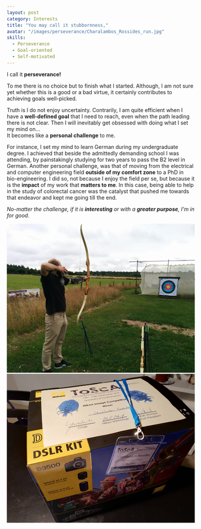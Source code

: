 ```yaml
---
layout: post
category: Interests
title: "You may call it stubbornness,"
avatar: "/images/perseverance/Charalambos_Rossides_run.jpg"
skills:
  - Perseverance
  - Goal-oriented
  - Self-motivated
---
```


I call it **perseverance!**

To me there is no choice but to finish what I started. Although, I am not sure yet whether this is a good or a bad virtue, it certainly contributes to achieving goals well-picked.

Truth is I do not enjoy uncertainty. Contrarily, I am quite efficient when I have a **well-defined goal** that I need to reach, even when the path leading there is not clear. Then I will inevitably get obsessed with doing what I set my mind on...<br>
It becomes like a **personal challenge** to me.

For instance, I set my mind to learn German during my undergraduate degree. I achieved that beside the admittedly demanding school I was attending, by painstakingly studying for two years to pass the B2 level in German. Another personal challenge, was that of moving from the electrical and computer engineering field **outside of my comfort zone** to a PhD in bio-engineering. I did so, not because I enjoy the field per se, but because it is the **impact** of my work that **matters to me**. In this case, being able to help in the study of colorectal cancer was the catalyst that pushed me towards that endeavor and kept me going till the end.

_No-matter the challenge, if it is **interesting** or with a **greater purpose**, I'm in for good._

<div class="columns spacing">
	<div style="text-align:center">
		<div class="column half">
			<img src='/images/perseverance/Charalambos_Rossides_goal.jpg' height='400px'/>
		</div>
		<div class="column half">
			<img src='/images/perseverance/Charalambos_Rossides_Nikon_imaging_competition.jpg' height='400px'/>
			</div>
	</div>
</div>
